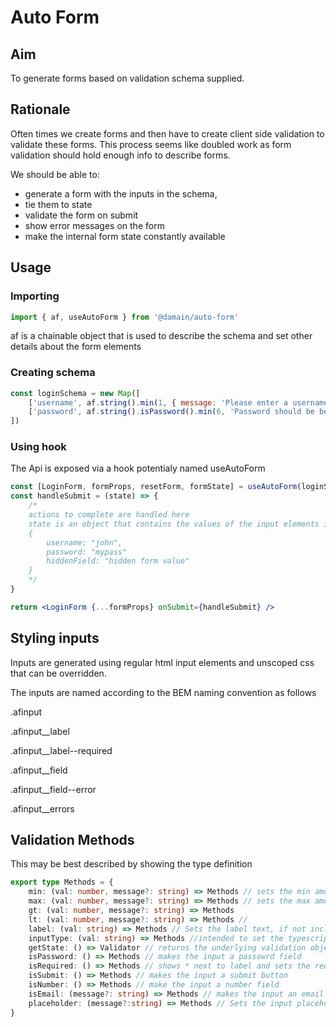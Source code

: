 # Auto Form

## Aim

To generate forms based on validation schema supplied.

## Rationale

Often times we create forms and then have to create client side validation to validate these forms. This process seems like doubled work as form validation should hold enough info to describe forms.

We should be able to:

-   generate a form with the inputs in the schema,
-   tie them to state
-   validate the form on submit
-   show error messages on the form
-   make the internal form state constantly available

## Usage

### Importing

```js
import { af, useAutoForm } from '@damain/auto-form'
```

af is a chainable object that is used to describe the schema and set other details about the form elements

### Creating schema

```js
const loginSchema = new Map([
    ['username', af.string().min(1, { message: 'Please enter a username' })],
    ['password', af.string().isPassword().min(6, 'Password should be between 8-12 digits')]
])
```

### Using hook

The Api is exposed via a hook potentialy named useAutoForm

```jsx
const [LoginForm, formProps, resetForm, formState] = useAutoForm(loginSchema, initialValues)
const handleSubmit = (state) => {
    /*
    actions to complete are handled here
    state is an object that contains the values of the input elements inclusive of any hidden form values e.g.
    {
        username: "john",
        password: "mypass"
        hiddenField: "hidden form value"
    }
    */
}

return <LoginForm {...formProps} onSubmit={handleSubmit} />
```

## Styling inputs

Inputs are generated using regular html input elements and unscoped css that can be overridden.

The inputs are named according to the BEM naming convention as follows

.afinput

.afinput\_\_label

.afinput\_\_label--required 

.afinput\_\_field

.afinput\_\_field--error

.afinput\_\_errors

## Validation Methods
This may be best described by showing the type definition
```ts
export type Methods = {
    min: (val: number, message?: string) => Methods // sets the min amount for number inputs and the minLength for text inputs
    max: (val: number, message?: string) => Methods // sets the max amount for number inputs and the maxLength for text inputs
    gt: (val: number, message?: string) => Methods
    lt: (val: number, message?: string) => Methods // 
    label: (val: string) => Methods // Sets the label text, if not included the fieldName/key is used instead
    inputType: (val: string) => Methods //intended to set the typescript type of the inputs data
    getState: () => Validator // returns the underlying validation object 
    isPassword: () => Methods // makes the input a passowrd field
    isRequired: () => Methods // shows * next to label and sets the required input attribute to true
    isSubmit: () => Methods // makes the input a submit button
    isNumber: () => Methods // make the input a number field
    isEmail: (message?: string) => Methods // makes the input an email field
    placeholder: (message?:string) => Methods // Sets the input placeholder text
}
```